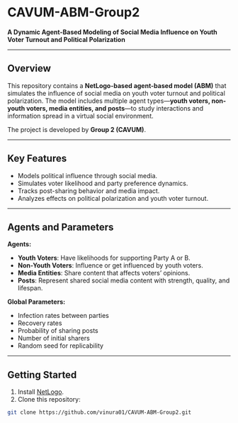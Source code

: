 # CAVUM-ABM-Group2

**A Dynamic Agent-Based Modeling of Social Media Influence on Youth Voter Turnout and Political Polarization**  

---

## Overview

This repository contains a **NetLogo-based agent-based model (ABM)** that simulates the influence of social media on youth voter turnout and political polarization. The model includes multiple agent types—**youth voters, non-youth voters, media entities, and posts**—to study interactions and information spread in a virtual social environment.  

The project is developed by **Group 2 (CAVUM)**.

---

## Key Features

- Models political influence through social media.  
- Simulates voter likelihood and party preference dynamics.  
- Tracks post-sharing behavior and media impact.  
- Analyzes effects on political polarization and youth voter turnout.  

---

## Agents and Parameters

**Agents:**

- **Youth Voters**: Have likelihoods for supporting Party A or B.  
- **Non-Youth Voters**: Influence or get influenced by youth voters.  
- **Media Entities**: Share content that affects voters’ opinions.  
- **Posts**: Represent shared social media content with strength, quality, and lifespan.  

**Global Parameters:**

- Infection rates between parties  
- Recovery rates  
- Probability of sharing posts  
- Number of initial sharers  
- Random seed for replicability  

---

## Getting Started

1. Install [NetLogo](https://ccl.northwestern.edu/netlogo/).  
2. Clone this repository:

```bash
git clone https://github.com/vinura01/CAVUM-ABM-Group2.git
